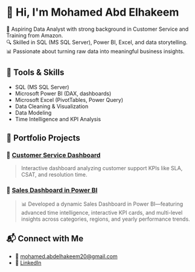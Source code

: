 # 👋 Hi, I'm Mohamed Abd Elhakeem

🎯 Aspiring Data Analyst with strong background in Customer Service and Training from Amazon.  
🔍 Skilled in SQL (MS SQL Server), Power BI, Excel, and data storytelling.  
📊 Passionate about turning raw data into meaningful business insights.

## 🔧 Tools & Skills
- SQL (MS SQL Server)
- Microsoft Power BI (DAX, dashboards)
- Microsoft Excel (PivotTables, Power Query)
- Data Cleaning & Visualization
- Data Modeling
- Time Intelligence and KPI Analysis

## 📁 Portfolio Projects

### 📌 [Customer Service Dashboard](https://github.com/elaalm2/Customer-Service-Dashboard)
> Interactive dashboard analyzing customer support KPIs like SLA, CSAT, and resolution time.

### 📌 [Sales Dashboard in Power BI](https://github.com/elaalm2/Sales-dashboard)
> 📊 Developed a dynamic Sales Dashboard in Power BI—featuring advanced time intelligence, interactive KPI cards, and multi-level insights across categories, regions, and yearly performance trends.

## 📬 Connect with Me
- 📧 mohamed.abdelhakeem20@gmail.com
- 💼 [LinkedIn](https://www.linkedin.com/in/hakeem-data-analyst)
